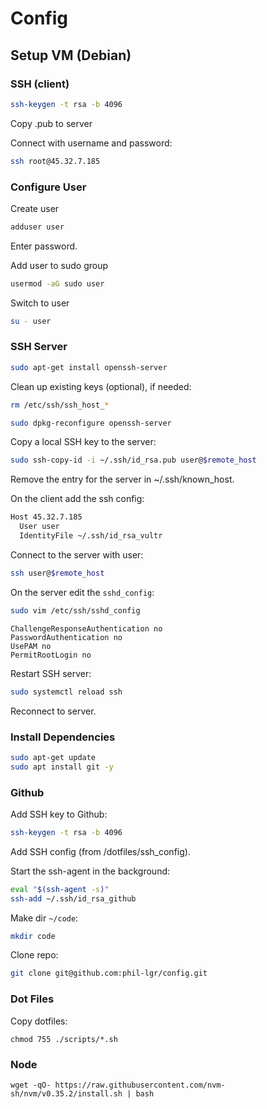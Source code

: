 # Config

## Setup VM (Debian)

### SSH (client)

```bash
ssh-keygen -t rsa -b 4096
```

Copy .pub to server

Connect with username and password:

```bash
ssh root@45.32.7.185
```

### Configure User

Create user

```bash
adduser user
```

Enter password.

Add user to sudo group

```bash
usermod -aG sudo user
```

Switch to user

```bash
su - user
```

### SSH Server

```bash
sudo apt-get install openssh-server
```

Clean up existing keys (optional), if needed:

```bash
rm /etc/ssh/ssh_host_*
```

```bash
sudo dpkg-reconfigure openssh-server
```

Copy a local SSH key to the server:

```bash
sudo ssh-copy-id -i ~/.ssh/id_rsa.pub user@$remote_host
```

Remove the entry for the server in ~/.ssh/known_host.

On the client add the ssh config:

```bash
Host 45.32.7.185
  User user
  IdentityFile ~/.ssh/id_rsa_vultr
```

Connect to the server with user:

```bash
ssh user@$remote_host
```

On the server edit the `sshd_config`:

```bash
sudo vim /etc/ssh/sshd_config
```

```
ChallengeResponseAuthentication no
PasswordAuthentication no
UsePAM no
PermitRootLogin no
```

Restart SSH server:

```bash
sudo systemctl reload ssh
```

Reconnect to server.

### Install Dependencies

```bash
sudo apt-get update
sudo apt install git -y
```

### Github

Add SSH key to Github:

```bash
ssh-keygen -t rsa -b 4096
```

Add SSH config (from /dotfiles/ssh_config).

Start the ssh-agent in the background:

```bash
eval "$(ssh-agent -s)"
ssh-add ~/.ssh/id_rsa_github
```

Make dir `~/code`:

```bash
mkdir code
```

Clone repo:

```bash
git clone git@github.com:phil-lgr/config.git
```

### Dot Files

Copy dotfiles:

```enable
chmod 755 ./scripts/*.sh
```

### Node

```
wget -qO- https://raw.githubusercontent.com/nvm-sh/nvm/v0.35.2/install.sh | bash
```
